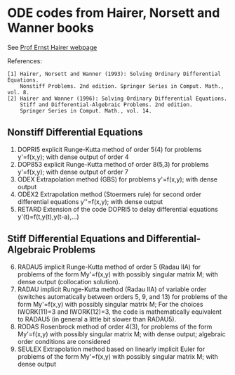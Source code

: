 # ODE codes from Hairer, Norsett and Wanner books

See [Prof Ernst Hairer webpage](http://www.unige.ch/~hairer/software.html)

References:
```
[1] Hairer, Norsett and Wanner (1993): Solving Ordinary Differential Equations.
    Nonstiff Problems. 2nd edition. Springer Series in Comput. Math., vol. 8.
[2] Hairer and Wanner (1996): Solving Ordinary Differential Equations.
    Stiff and Differential-Algebraic Problems. 2nd edition.
    Springer Series in Comput. Math., vol. 14.
```

## Nonstiff Differential Equations

1. DOPRI5 explicit Runge-Kutta method of order 5(4) for problems y'=f(x,y); with dense output of order 4
2. DOP853 explicit Runge-Kutta method of order 8(5,3) for problems y'=f(x,y); with dense output of order 7
3. ODEX Extrapolation method (GBS) for problems y'=f(x,y); with dense output
4. ODEX2 Extrapolation method (Stoermers rule) for second order differential equations y''=f(x,y); with dense output
5. RETARD Extension of the code DOPRI5 to delay differential equations y'(t)=f(t,y(t),y(t-a),...)

## Stiff Differential Equations and Differential-Algebraic Problems

6. RADAU5 implicit Runge-Kutta method of order 5 (Radau IIA) for problems of the form My'=f(x,y) with
   possibly singular matrix M; with dense output (collocation solution).
7. RADAU implicit Runge-Kutta method (Radau IIA) of variable order (switches automatically between
   orders 5, 9, and 13) for problems of the form My'=f(x,y) with possibly singular matrix M; For the
   choices IWORK(11)=3 and IWORK(12)=3, the code is mathematically equivalent to RADAU5 (in general a
   little bit slower than RADAU5).
8. RODAS Rosenbrock method of order 4(3), for problems of the form My'=f(x,y) with possibly singular
   matrix M; with dense output; algebraic order conditions are considered
9. SEULEX Extrapolation method based on linearly implicit Euler for problems of the form My'=f(x,y)
   with possibly singular matrix M; with dense output
